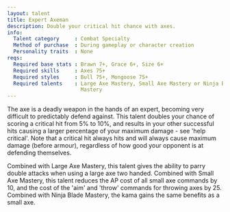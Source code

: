 ```yaml
---
layout: talent
title: Expert Axeman
description: Double your critical hit chance with axes.
info:
  Talent category     : Combat Specialty
  Method of purchase  : During gameplay or character creation
  Personality traits  : None
reqs:
  Required base stats : Brawn 7+, Grace 6+, Size 6+
  Required skills     : Axes 75+
  Required styles     : Bull 75+, Mongoose 75+
  Required talents    : Large Axe Mastery, Small Axe Mastery or Ninja Blade
                        Mastery
---
```


The axe is a deadly weapon in the hands of an expert, becoming very difficult
to predictably defend against.  This talent doubles your chance of scoring a
critical hit from 5% to 10%, and results in your other successful hits causing
a larger percentage of your maximum damage - see 'help critical'.  Note that a
critical hit always hits and will always cause maximum damage (before armour),
regardless of how good your opponent is at defending themselves.

Combined with Large Axe Mastery, this talent gives the ability to parry double
attacks when using a large axe two handed.  Combined with Small Axe Mastery,
this talent reduces the AP cost of all small axe commands by 10, and the cost
of the 'aim' and 'throw' commands for throwing axes by 25.  Combined with Ninja
Blade Mastery, the kama gains the same benefits as a small axe.
